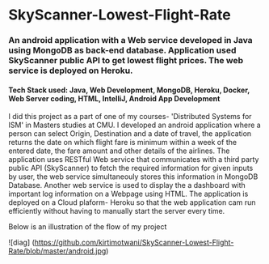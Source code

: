 # SkyScanner-Lowest-Flight-Rate
### An android application with a Web service developed in Java using MongoDB as back-end database. Application used SkyScanner public API to get lowest flight prices. The web service is deployed on Heroku.

#### Tech Stack used: Java, Web Development, MongoDB, Heroku, Docker, Web Server coding, HTML, IntelliJ, Android App Development

I did this project as a part of one of my courses- 'Distributed Systems for ISM' in Masters studies at CMU. I developed an android application where a person can select Origin, Destination and a date of travel, the application returns the date on which flight fare is minimum within a week of the entered date, the fare amount and other details of the airlines. The application uses RESTful Web service that communicates with a third party public API (SkyScanner) to fetch the required information for given inputs by user, the web service simultaneouly stores this information in MongoDB Database. Another web service is used to display the a dashboard with important log information on a Webpage using HTML. 
The application is deployed on a Cloud plaform- Heroku so that the web application cam run efficiently without having to manually start the server every time.

Below is an illustration of the flow of my project

![diag] (https://github.com/kirtimotwani/SkyScanner-Lowest-Flight-Rate/blob/master/android.jpg)
